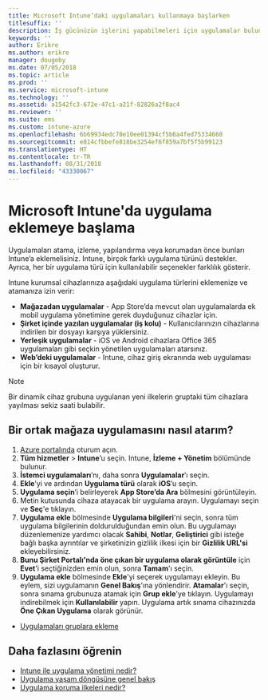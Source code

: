 ```yaml
---
title: Microsoft Intune’daki uygulamaları kullanmaya başlarken
titlesuffix: ''
description: İş gücünüzün işlerini yapabilmeleri için uygulamalar bulun ve bunları cihazlara ekleyin.
keywords: ''
author: Erikre
ms.author: erikre
manager: dougeby
ms.date: 07/05/2018
ms.topic: article
ms.prod: ''
ms.service: microsoft-intune
ms.technology: ''
ms.assetid: a1542fc3-672e-47c1-a21f-82826a2f8ac4
ms.reviewer: ''
ms.suite: ems
ms.custom: intune-azure
ms.openlocfilehash: 6b69934edc70e10ee01394cf5b6a4fed75334660
ms.sourcegitcommit: e814cfbbefe818be3254ef6f859a7bf5f5b99123
ms.translationtype: HT
ms.contentlocale: tr-TR
ms.lasthandoff: 08/31/2018
ms.locfileid: "43330067"
---
```

# <a name="get-started-with-adding-apps-in-microsoft-intune"></a>Microsoft Intune'da uygulama eklemeye başlama

Uygulamaları atama, izleme, yapılandırma veya korumadan önce bunları Intune’a eklemelisiniz. Intune, birçok farklı uygulama türünü destekler. Ayrıca, her bir uygulama türü için kullanılabilir seçenekler farklılık gösterir.

Intune kurumsal cihazlarınıza aşağıdaki uygulama türlerini eklemenize ve atamanıza izin verir:
- **Mağazadan uygulamalar** - App Store’da mevcut olan uygulamalarda ek mobil uygulama yönetimine gerek duyduğunuz cihazlar için.
- **Şirket içinde yazılan uygulamalar (iş kolu)** - Kullanıcılarınızın cihazlarına indirilen bir dosyayı karşıya yüklersiniz.
- **Yerleşik uygulamalar** - iOS ve Android cihazlara Office 365 uygulamaları gibi seçkin yönetilen uygulamaları atarsınız.
- **Web’deki uygulamalar** - Intune, cihaz giriş ekranında web uygulaması için bir kısayol oluşturur.

> [!NOTE]
> Bir dinamik cihaz grubuna uygulanan yeni ilkelerin gruptaki tüm cihazlara yayılması sekiz saati bulabilir.

## <a name="how-do-i-assign-a-public-store-app"></a>Bir ortak mağaza uygulamasını nasıl atarım?

1. [Azure portalında](https://portal.azure.com) oturum açın.
2. **Tüm hizmetler** > **Intune**’u seçin. Intune, **İzleme + Yönetim** bölümünde bulunur.
3. **İstemci uygulamaları**’nı, daha sonra **Uygulamalar**’ı seçin.
4. **Ekle**’yi ve ardından **Uygulama türü** olarak **iOS**’u seçin.
5. **Uygulama seçin**’i belirleyerek **App Store’da Ara** bölmesini görüntüleyin.
6. Metin kutusunda cihaza atayacak bir uygulama arayın. Uygulamayı seçin ve **Seç**'e tıklayın.
7. **Uygulama ekle** bölmesinde **Uygulama bilgileri**'ni seçin, sonra tüm uygulama bilgilerinin doldurulduğundan emin olun. Bu uygulamayı düzenlemenize yardımcı olacak **Sahibi**, **Notlar**, **Geliştirici** gibi isteğe bağlı başka ayrıntılar ve şirketinizin gizlilik ilkesi için bir **Gizlilik URL'si** ekleyebilirsiniz.
8. **Bunu Şirket Portalı'nda öne çıkan bir uygulama olarak görüntüle** için **Evet**'i seçtiğinizden emin olun, sonra **Tamam**'ı seçin.
9. **Uygulama ekle** bölmesinde **Ekle**'yi seçerek uygulamayı ekleyin. Bu eylem, sizi uygulamanın **Genel Bakış**'ına yönlendirir. **Atamalar**'ı seçin, sonra sınama grubunuza atamak için **Grup ekle**'ye tıklayın. Uygulamayı indirebilmek için **Kullanılabilir** yapın. Uygulama artık sınama cihazınızda **Öne Çıkan Uygulama** olarak görünür.


- [Uygulamaları gruplara ekleme](apps-deploy.md)

## <a name="learn-more"></a>Daha fazlasını öğrenin

* [Intune ile uygulama yönetimi nedir?](app-management.md)
* [Uygulama yaşam döngüsüne genel bakış](app-lifecycle.md)
* [Uygulama koruma ilkeleri nedir?](app-protection-policy.md)
